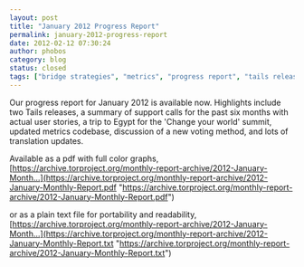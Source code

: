 ```yaml
---
layout: post
title: "January 2012 Progress Report"
permalink: january-2012-progress-report
date: 2012-02-12 07:30:24
author: phobos
category: blog
status: closed
tags: ["bridge strategies", "metrics", "progress report", "tails releases", "tor releases"]
---
```


Our progress report for January 2012 is available now. Highlights include two Tails releases, a summary of support calls for the past six months with actual user stories, a trip to Egypt for the 'Change your world' summit, updated metrics codebase, discussion of a new voting method, and lots of translation updates.

Available as a pdf with full color graphs, [https://archive.torproject.org/monthly-report-archive/2012-January-Month...](https://archive.torproject.org/monthly-report-archive/2012-January-Monthly-Report.pdf "https://archive.torproject.org/monthly-report-archive/2012-January-Monthly-Report.pdf")

or as a plain text file for portability and readability, [https://archive.torproject.org/monthly-report-archive/2012-January-Month...](https://archive.torproject.org/monthly-report-archive/2012-January-Monthly-Report.txt "https://archive.torproject.org/monthly-report-archive/2012-January-Monthly-Report.txt")
